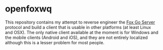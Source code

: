 # openfoxwq

This repository contains my attempt to reverse engineer the [Fox Go Server](https://foxwq.com/) protocol and build a client that is usable in other platforms (at least Linux and OSX). The only native client available at the moment is for Windows and the mobile clients (Android and iOS), and they are not entirely localized although this is a lesser problem for most people.
